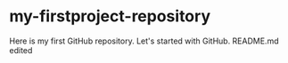 # my-firstproject-repository
Here is my first GitHub repository. Let's started with GitHub.
README.md edited
